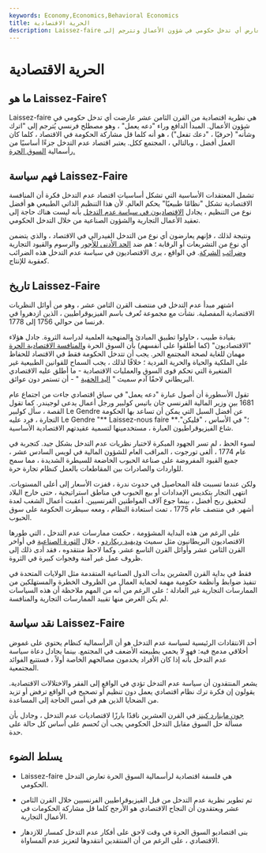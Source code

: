 ```yaml
---
keywords: Economy,Economics,Behavioral Economics
title: الحرية الاقتصادية
description: Laissez-faire هي نظرية اقتصادية من القرن الثامن عشر تعارض أي تدخل حكومي في شؤون الأعمال وتترجم إلى &amp; quot؛ اترك وشأنك &amp; quot ؛.
---
```


# الحرية الاقتصادية
## ما هو Laissez-Faire؟

Laissez-faire هي نظرية اقتصادية من القرن الثامن عشر عارضت أي تدخل حكومي في شؤون الأعمال. المبدأ الدافع وراء "دعه يعمل" ، وهو مصطلح فرنسي يُترجم إلى "اترك وشأنه" (حرفيًا ، "دعك تفعل") ، هو أنه كلما قل مشاركة الحكومة في الاقتصاد ، كلما كان العمل أفضل ، وبالتالي ، المجتمع ككل. يعتبر اقتصاد عدم التدخل جزءًا أساسيًا من رأسمالية [السوق الحرة.](/freemarket)

## فهم سياسة Laissez-Faire

تشمل المعتقدات الأساسية التي تشكل أساسيات اقتصاد عدم التدخل فكرة أن المنافسة الاقتصادية تشكل "نظامًا طبيعيًا" يحكم العالم. لأن هذا التنظيم الذاتي الطبيعي هو أفضل نوع من التنظيم ، يجادل [الاقتصاديون في سياسة عدم التدخل](/economist) بأنه ليست هناك حاجة إلى تعقيد الأعمال التجارية والشؤون الصناعية من خلال التدخل الحكومي.

ونتيجة لذلك ، فإنهم يعارضون أي نوع من التدخل الفيدرالي في الاقتصاد ، والذي يتضمن أي نوع من التشريعات أو الرقابة ؛ هم ضد [الحد الأدنى للأجور](/minimum_wage) والرسوم والقيود التجارية [وضرائب](/corporatetax) [الشركة](/corporatetax). في الواقع ، يرى الاقتصاديون في سياسة عدم التدخل هذه الضرائب كعقوبة للإنتاج.

## تاريخ Laissez-Faire

اشتهر مبدأ عدم التدخل في منتصف القرن الثامن عشر ، وهو من أوائل النظريات الاقتصادية المفصلية. نشأت مع مجموعة تُعرف باسم الفيزيوقراطيين ، الذين ازدهروا في فرنسا من حوالي 1756 إلى 1778.

بقيادة طبيب ، حاولوا تطبيق المبادئ والمنهجية العلمية لدراسة الثروة. جادل هؤلاء "الاقتصاديون" (كما أطلقوا على أنفسهم) بأن السوق الحرة [والمنافسة الاقتصادية الحرة](/perfectcompetition) مهمان للغاية لصحة المجتمع الحر. يجب أن تتدخل الحكومة فقط في الاقتصاد للحفاظ على الملكية والحياة والحرية الفردية ؛ خلافًا لذلك ، يجب السماح للقوانين الطبيعية غير المتغيرة التي تحكم قوى السوق والعمليات الاقتصادية - ما أطلق عليه الاقتصادي البريطاني لاحقًا آدم سميث " [اليد الخفية](/invisiblehand) " - أن تستمر دون عوائق.

تقول الأسطورة أن أصول عبارة "دعه يعمل" في سياق اقتصادي جاءت من اجتماع عام 1681 بين وزير المالية الفرنسي جان باتيس كولبير ورجل أعمال يدعى لوجيندر. كما تقول القصة ، سأل كولبير Le Gendre عن أفضل السبل التي يمكن أن تساعد بها الحكومة التجارة ، فرد عليه Le Gendre "** Laissez-nous faire **؛" في الأساس ، "فليكن". شاع الفيزيوقراطيون العبارة ، مستخدمينها لتسمية عقيدتهم الاقتصادية الأساسية.

لسوء الحظ ، لم تسر الجهود المبكرة لاختبار نظريات عدم التدخل بشكل جيد. كتجربة في عام 1774 ، ألغى تورجوت ، المراقب العام للشؤون المالية في لويس السادس عشر ، جميع القيود المفروضة على صناعة الحبوب الخاضعة للسيطرة الشديدة ، مما سمح للواردات والصادرات بين المقاطعات بالعمل كنظام تجارة حرة.

ولكن عندما تسببت قلة المحاصيل في حدوث ندرة ، قفزت الأسعار إلى أعلى المستويات. انتهى التجار بتكديس الإمدادات أو بيع الحبوب في مناطق استراتيجية ، حتى خارج البلاد لتحقيق ربح أفضل ، بينما جوع آلاف المواطنين الفرنسيين. أعقبت أعمال الشغب لعدة أشهر. في منتصف عام 1775 ، تمت استعادة النظام ، ومعه سيطرت الحكومة على سوق الحبوب.

على الرغم من هذه البداية المشؤومة ، حكمت ممارسات عدم التدخل ، التي طورها الاقتصاديون البريطانيون مثل سميث [وديفيد ريكاردو](/david-ricardo) ، خلال [الثورة الصناعية](/industrial-revolution) في أواخر القرن الثامن عشر وأوائل القرن التاسع عشر. وكما لاحظ منتقدوه ، فقد أدى ذلك إلى ظروف عمل غير آمنة وفجوات كبيرة في الثروة.

فقط في بداية القرن العشرين بدأت الدول الصناعية المتقدمة مثل الولايات المتحدة في تنفيذ ضوابط وأنظمة حكومية مهمة لحماية العمال من الظروف الخطرة والمستهلكين من الممارسات التجارية غير العادلة ؛ على الرغم من أنه من المهم ملاحظة أن هذه السياسات لم يكن الغرض منها تقييد الممارسات التجارية والمنافسة.

## نقد سياسة Laissez-Faire

أحد الانتقادات الرئيسية لسياسة عدم التدخل هو أن الرأسمالية كنظام يحتوي على غموض أخلاقي مدمج فيه: فهو لا يحمي بطبيعته الأضعف في المجتمع. بينما يجادل دعاة سياسة عدم التدخل بأنه إذا كان الأفراد يخدمون مصالحهم الخاصة أولاً ، فستتبع الفوائد المجتمعية.

يشعر المنتقدون أن سياسة عدم التدخل تؤدي في الواقع إلى الفقر والاختلالات الاقتصادية. يقولون إن فكرة ترك نظام اقتصادي يعمل دون تنظيم أو تصحيح في الواقع ترفض أو تزيد من الضحايا الذين هم في أمس الحاجة إلى المساعدة.

[جون ماينارد كينز](/john_maynard_keynes) في القرن العشرين ناقدًا بارزًا لاقتصاديات عدم التدخل ، وجادل بأن مسألة حل السوق مقابل التدخل الحكومي يجب أن تُحسم على أساس كل حالة على حدة.

## يسلط الضوء

- Laissez-faire هي فلسفة اقتصادية لرأسمالية السوق الحرة تعارض التدخل الحكومي.

- تم تطوير نظرية عدم التدخل من قبل الفيزيوقراطيين الفرنسيين خلال القرن الثامن عشر ويعتقدون أن النجاح الاقتصادي هو الأرجح كلما قل مشاركة الحكومات في الأعمال التجارية.

- بنى اقتصاديو السوق الحرة في وقت لاحق على أفكار عدم التدخل كمسار للازدهار الاقتصادي ، على الرغم من أن المنتقدين انتقدوها لتعزيز عدم المساواة.


